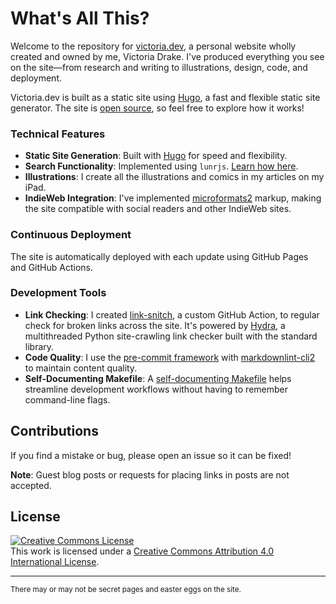 # What's All This?

Welcome to the repository for [victoria.dev](https://victoria.dev), a personal website wholly created and owned by me, Victoria Drake. I've produced everything you see on the site—from research and writing to illustrations, design, code, and deployment.

Victoria.dev is built as a static site using [Hugo](https://gohugo.io/), a fast and flexible static site generator. The site is [open source](https://github.com/victoriadrake/victoriadrake.github.io), so feel free to explore how it works!

### Technical Features

- **Static Site Generation**: Built with [Hugo](https://gohugo.io/) for speed and flexibility.
- **Search Functionality**: Implemented using `lunrjs`. [Learn how here](https://victoria.dev/posts/add-search-to-hugo-static-sites-with-lunr/).
- **Illustrations**: I create all the illustrations and comics in my articles on my iPad.
- **IndieWeb Integration**: I've implemented [microformats2](https://microformats.org/wiki/Main_Page) markup, making the site compatible with social readers and other IndieWeb sites.

### Continuous Deployment

The site is automatically deployed with each update using GitHub Pages and GitHub Actions.

### Development Tools

- **Link Checking**: I created [link-snitch](https://github.com/victoriadrake/link-snitch), a custom GitHub Action, to regular check for broken links across the site. It's powered by [Hydra](https://github.com/victoriadrake/hydra-link-checker), a multithreaded Python site-crawling link checker built with the standard library.
- **Code Quality**: I use the [pre-commit framework](https://pre-commit.com/) with [markdownlint-cli2](https://github.com/DavidAnson/markdownlint-cli2) to maintain content quality.
- **Self-Documenting Makefile**: A [self-documenting Makefile](https://victoria.dev/posts/how-to-create-a-self-documenting-makefile/) helps streamline development workflows without having to remember command-line flags.

## Contributions

If you find a mistake or bug, please open an issue so it can be fixed!

**Note**: Guest blog posts or requests for placing links in posts are not accepted.

## License

<a rel="license" href="http://creativecommons.org/licenses/by/4.0/"><img alt="Creative Commons License" style="border-width:0" src="https://i.creativecommons.org/l/by/4.0/88x31.png" /></a><br />
This work is licensed under a [Creative Commons Attribution 4.0 International License](http://creativecommons.org/licenses/by/4.0/).

---

<sub>There may or may not be secret pages and easter eggs on the site.</sub>
